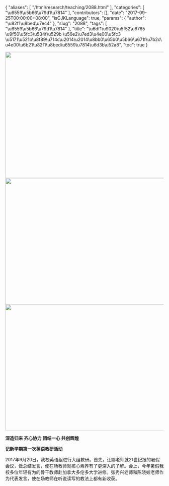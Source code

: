 {
    "aliases": [
        "/html/research/teaching/2088.html"
    ],
    "categories": [
        "\u6559\u5b66\u79d1\u7814"
    ],
    "contributors": [],
    "date": "2017-09-25T00:00:00+08:00",
    "isCJKLanguage": true,
    "params": {
        "author": "\u82f1\u8bed\u7ec4"
    },
    "slug": "2088",
    "tags": [
        "\u6559\u5b66\u79d1\u7814"
    ],
    "title": "\u6df1\u9020\u5f52\u6765 \u9f50\u5fc3\u534f\u529b \u56e2\u7ed3\u4e00\u5fc3 \u5171\u521b\u8f89\u714c\u2014\u2014\u8bb0\u65b0\u5b66\u671f\u7b2c\u4e00\u6b21\u82f1\u8bed\u6559\u7814\u6d3b\u52a8",
    "toc": true
}


<img
    src="https://cdn.tfls.online/mirror/full/96032dac88bc689b73e6cf96c6125dc1cf2e4d31.jpg"
    style="display:block;margin-left:auto;margin-right:auto;"
    decoding="async"
    fetchpriority="auto"
    loading="lazy"
    height="400"
    width="600"
/>
<img
    src="https://cdn.tfls.online/mirror/full/b7b63985e72ac0009711affe842abbc53b1d53ea.jpg"
    style="display:block;margin-left:auto;margin-right:auto;"
    decoding="async"
    fetchpriority="auto"
    loading="lazy"
    height="400"
    width="600"
/>
<img
    src="https://cdn.tfls.online/mirror/full/114ebd2ee2aa3724cad90f2226e5839e653245c3.jpg"
    style="display:block;margin-left:auto;margin-right:auto;"
    decoding="async"
    fetchpriority="auto"
    loading="lazy"
    height="400"
    width="600"
/>







**深造归来 齐心协力 团结一心 共创辉煌**




**记新学期第一次英语教研活动**




2017年9月20日，我校英语组进行大组教研。首先，汪娜老师就21世纪报的暑假会议，做总结发言，使在场教师就核心素养有了更深入的了解。会上，今年暑假我校多位年轻有为的骨干教师赴加拿大多伦多大学进修。张秀兴老师和陈晓姣老师作为代表发言，使在场教师在听说读写的教法上都有新收获。



